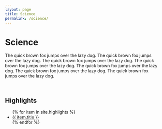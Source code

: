 ```yaml
---
layout: page
title: Science
permalink: /science/
---
```


# Science

The quick brown fox jumps over the lazy dog. The quick brown fox jumps over the lazy dog. The quick brown fox jumps over the lazy dog. The quick brown fox jumps over the lazy dog. The quick brown fox jumps over the lazy dog. The quick brown fox jumps over the lazy dog. The quick brown fox jumps over the lazy dog.

<br>

## Highlights

<ul>
  {% for item in site.highlights %}
    <li>
      <a href="{{ site.baseurl }}/{{ item.url }}">{{ item.title }}</a>
    </li>
  {% endfor %}
</ul>